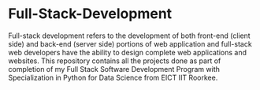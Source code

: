 # Full-Stack-Development

Full-stack development refers to the development of both front-end (client side) and back-end (server side) portions of web application and full-stack web developers have the ability to design complete web applications and websites. This repository contains all the projects done as part of completion of my Full Stack Software Development Program with Specialization in Python for Data Science from EICT IIT Roorkee.
